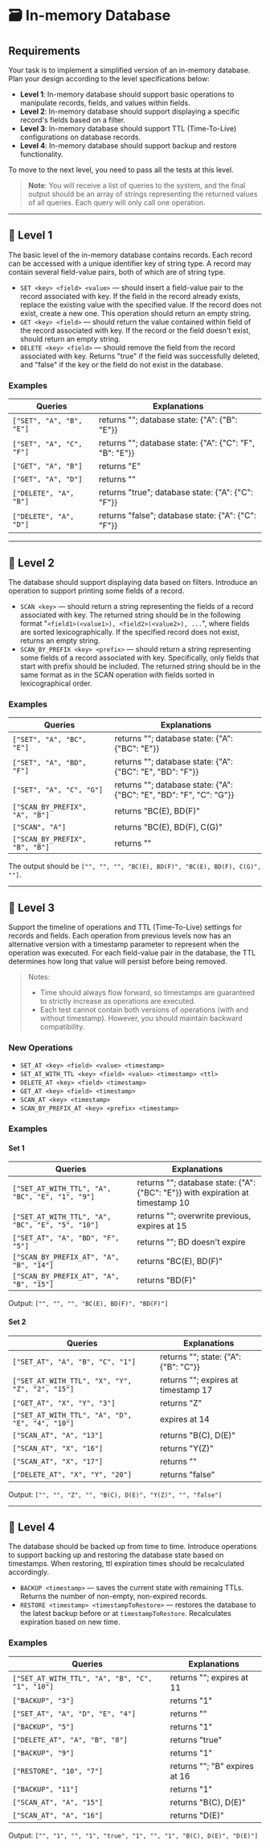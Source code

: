 # 🗃️ In-memory Database

## Requirements

Your task is to implement a simplified version of an in-memory database. Plan your design according to the level specifications below:

- **Level 1**: In-memory database should support basic operations to manipulate records, fields, and values within fields.
- **Level 2**: In-memory database should support displaying a specific record's fields based on a filter.
- **Level 3**: In-memory database should support TTL (Time-To-Live) configurations on database records.
- **Level 4**: In-memory database should support backup and restore functionality.

To move to the next level, you need to pass all the tests at this level.

> **Note**: You will receive a list of queries to the system, and the final output should be an array of strings representing the returned values of all queries. Each query will only call one operation.

---

## 🧩 Level 1

The basic level of the in-memory database contains records. Each record can be accessed with a unique identifier key of string type. A record may contain several field-value pairs, both of which are of string type.

- `SET <key> <field> <value>` — should insert a field-value pair to the record associated with key. If the field in the record already exists, replace the existing value with the specified value. If the record does not exist, create a new one. This operation should return an empty string.
- `GET <key> <field>` — should return the value contained within field of the record associated with key. If the record or the field doesn't exist, should return an empty string.
- `DELETE <key> <field>` — should remove the field from the record associated with key. Returns "true" if the field was successfully deleted, and "false" if the key or the field do not exist in the database.

### Examples

| Queries                         | Explanations                               |
|---------------------------------|--------------------------------------------|
| `["SET", "A", "B", "E"]`        | returns ""; database state: {"A": {"B": "E"}} |
| `["SET", "A", "C", "F"]`        | returns ""; database state: {"A": {"C": "F", "B": "E"}} |
| `["GET", "A", "B"]`             | returns "E"                                |
| `["GET", "A", "D"]`             | returns ""                                 |
| `["DELETE", "A", "B"]`          | returns "true"; database state: {"A": {"C": "F"}} |
| `["DELETE", "A", "D"]`          | returns "false"; database state: {"A": {"C": "F"}} |

---

## 🧩 Level 2

The database should support displaying data based on filters. Introduce an operation to support printing some fields of a record.

- `SCAN <key>` — should return a string representing the fields of a record associated with key. The returned string should be in the following format "`<field1>(<value1>), <field2>(<value2>), ...`", where fields are sorted lexicographically. If the specified record does not exist, returns an empty string.
- `SCAN_BY_PREFIX <key> <prefix>` — should return a string representing some fields of a record associated with key. Specifically, only fields that start with prefix should be included. The returned string should be in the same format as in the SCAN operation with fields sorted in lexicographical order.

### Examples

| Queries                                 | Explanations                                           |
|-----------------------------------------|--------------------------------------------------------|
| `["SET", "A", "BC", "E"]`               | returns ""; database state: {"A": {"BC": "E"}}         |
| `["SET", "A", "BD", "F"]`               | returns ""; database state: {"A": {"BC": "E", "BD": "F"}} |
| `["SET", "A", "C", "G"]`                | returns ""; database state: {"A": {"BC": "E", "BD": "F", "C": "G"}} |
| `["SCAN_BY_PREFIX", "A", "B"]`          | returns "BC(E), BD(F)"                                 |
| `["SCAN", "A"]`                         | returns "BC(E), BD(F), C(G)"                           |
| `["SCAN_BY_PREFIX", "B", "B"]`          | returns ""                                             |

The output should be `["", "", "", "BC(E), BD(F)", "BC(E), BD(F), C(G)", ""]`.

---

## 🧩 Level 3

Support the timeline of operations and TTL (Time-To-Live) settings for records and fields. Each operation from previous levels now has an alternative version with a timestamp parameter to represent when the operation was executed. For each field-value pair in the database, the TTL determines how long that value will persist before being removed.

> Notes:
> - Time should always flow forward, so timestamps are guaranteed to strictly increase as operations are executed.
> - Each test cannot contain both versions of operations (with and without timestamp). However, you should maintain backward compatibility.

### New Operations

- `SET_AT <key> <field> <value> <timestamp>`
- `SET_AT_WITH_TTL <key> <field> <value> <timestamp> <ttl>`
- `DELETE_AT <key> <field> <timestamp>`
- `GET_AT <key> <field> <timestamp>`
- `SCAN_AT <key> <timestamp>`
- `SCAN_BY_PREFIX_AT <key> <prefix> <timestamp>`

### Examples

#### Set 1

| Queries                                         | Explanations |
|------------------------------------------------|--------------|
| `["SET_AT_WITH_TTL", "A", "BC", "E", "1", "9"]` | returns ""; database state: {"A": {"BC": "E"}} with expiration at timestamp 10 |
| `["SET_AT_WITH_TTL", "A", "BC", "E", "5", "10"]` | returns ""; overwrite previous, expires at 15 |
| `["SET_AT", "A", "BD", "F", "5"]`              | returns ""; BD doesn't expire |
| `["SCAN_BY_PREFIX_AT", "A", "B", "14"]`         | returns "BC(E), BD(F)" |
| `["SCAN_BY_PREFIX_AT", "A", "B", "15"]`         | returns "BD(F)" |

Output: `["", "", "", "BC(E), BD(F)", "BD(F)"]`

#### Set 2

| Queries                                              | Explanations |
|------------------------------------------------------|--------------|
| `["SET_AT", "A", "B", "C", "1"]`                     | returns ""; state: {"A": {"B": "C"}} |
| `["SET_AT_WITH_TTL", "X", "Y", "Z", "2", "15"]`      | returns ""; expires at timestamp 17 |
| `["GET_AT", "X", "Y", "3"]`                          | returns "Z" |
| `["SET_AT_WITH_TTL", "A", "D", "E", "4", "10"]`      | expires at 14 |
| `["SCAN_AT", "A", "13"]`                             | returns "B(C), D(E)" |
| `["SCAN_AT", "X", "16"]`                             | returns "Y(Z)" |
| `["SCAN_AT", "X", "17"]`                             | returns "" |
| `["DELETE_AT", "X", "Y", "20"]`                      | returns "false" |

Output: `["", "", "Z", "", "B(C), D(E)", "Y(Z)", "", "false"]`

---

## 🧩 Level 4

The database should be backed up from time to time. Introduce operations to support backing up and restoring the database state based on timestamps. When restoring, ttl expiration times should be recalculated accordingly.

- `BACKUP <timestamp>` — saves the current state with remaining TTLs. Returns the number of non-empty, non-expired records.
- `RESTORE <timestamp> <timestampToRestore>` — restores the database to the latest backup before or at `timestampToRestore`. Recalculates expiration based on new time.

### Examples

| Queries                                                  | Explanations |
|----------------------------------------------------------|--------------|
| `["SET_AT_WITH_TTL", "A", "B", "C", "1", "10"]`          | returns ""; expires at 11 |
| `["BACKUP", "3"]`                                        | returns "1" |
| `["SET_AT", "A", "D", "E", "4"]`                         | returns "" |
| `["BACKUP", "5"]`                                        | returns "1" |
| `["DELETE_AT", "A", "B", "8"]`                           | returns "true" |
| `["BACKUP", "9"]`                                        | returns "1" |
| `["RESTORE", "10", "7"]`                                 | returns ""; "B" expires at 16 |
| `["BACKUP", "11"]`                                       | returns "1" |
| `["SCAN_AT", "A", "15"]`                                 | returns "B(C), D(E)" |
| `["SCAN_AT", "A", "16"]`                                 | returns "D(E)" |

Output: `["", "1", "", "1", "true", "1", "", "1", "B(C), D(E)", "D(E)"]`

